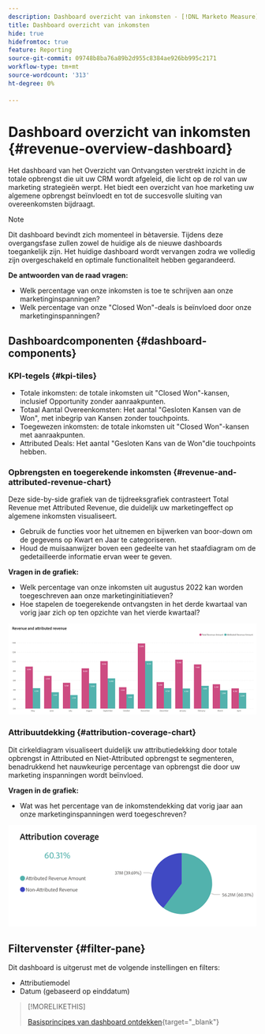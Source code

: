 ```yaml
---
description: Dashboard overzicht van inkomsten - [!DNL Marketo Measure] - Product
title: Dashboard overzicht van inkomsten
hide: true
hidefromtoc: true
feature: Reporting
source-git-commit: 09748b8ba76a89b2d955c8384ae926bb995c2171
workflow-type: tm+mt
source-wordcount: '313'
ht-degree: 0%

---
```


# Dashboard overzicht van inkomsten {#revenue-overview-dashboard}

Het dashboard van het Overzicht van Ontvangsten verstrekt inzicht in de totale opbrengst die uit uw CRM wordt afgeleid, die licht op de rol van uw marketing strategieën werpt. Het biedt een overzicht van hoe marketing uw algemene opbrengst beïnvloedt en tot de succesvolle sluiting van overeenkomsten bijdraagt.

>[!NOTE]
>
>Dit dashboard bevindt zich momenteel in bètaversie. Tijdens deze overgangsfase zullen zowel de huidige als de nieuwe dashboards toegankelijk zijn. Het huidige dashboard wordt vervangen zodra we volledig zijn overgeschakeld en optimale functionaliteit hebben gegarandeerd.

**De antwoorden van de raad vragen:**

* Welk percentage van onze inkomsten is toe te schrijven aan onze marketinginspanningen?
* Welk percentage van onze &quot;Closed Won&quot;-deals is beïnvloed door onze marketinginspanningen?

## Dashboardcomponenten {#dashboard-components}

### KPI-tegels {#kpi-tiles}

* Totale inkomsten: de totale inkomsten uit &quot;Closed Won&quot;-kansen, inclusief Opportunity zonder aanraakpunten.
* Totaal Aantal Overeenkomsten: Het aantal &quot;Gesloten Kansen van de Won&quot;, met inbegrip van Kansen zonder touchpoints.
* Toegewezen inkomsten: de totale inkomsten uit &quot;Closed Won&quot;-kansen met aanraakpunten.
* Attributed Deals: Het aantal &quot;Gesloten Kans van de Won&quot;die touchpoints hebben.

### Opbrengsten en toegerekende inkomsten {#revenue-and-attributed-revenue-chart}

Deze side-by-side grafiek van de tijdreeksgrafiek contrasteert Total Revenue met Attributed Revenue, die duidelijk uw marketingeffect op algemene inkomsten visualiseert.

* Gebruik de functies voor het uitnemen en bijwerken van boor-down om de gegevens op Kwart en Jaar te categoriseren.
* Houd de muisaanwijzer boven een gedeelte van het staafdiagram om de gedetailleerde informatie ervan weer te geven.

**Vragen in de grafiek:**

* Welk percentage van onze inkomsten uit augustus 2022 kan worden toegeschreven aan onze marketinginitiatieven?
* Hoe stapelen de toegerekende ontvangsten in het derde kwartaal van vorig jaar zich op ten opzichte van het vierde kwartaal?

![](assets/revenue-overview-dashboard-1.png)

### Attribuutdekking {#attribution-coverage-chart}

Dit cirkeldiagram visualiseert duidelijk uw attributiedekking door totale opbrengst in Attributed en Niet-Attributed opbrengst te segmenteren, benadrukkend het nauwkeurige percentage van opbrengst die door uw marketing inspanningen wordt beïnvloed.

**Vragen in de grafiek:**

* Wat was het percentage van de inkomstendekking dat vorig jaar aan onze marketinginspanningen werd toegeschreven?

![](assets/revenue-overview-dashboard-2.png)

## Filtervenster {#filter-pane}

Dit dashboard is uitgerust met de volgende instellingen en filters:

* Attributiemodel
* Datum (gebaseerd op einddatum)

>[!MORELIKETHIS]
>
>[Basisprincipes van dashboard ontdekken](/help/marketo-measure-discover-ui/dashboards/discover-dashboard-basics.md){target="_blank"}
